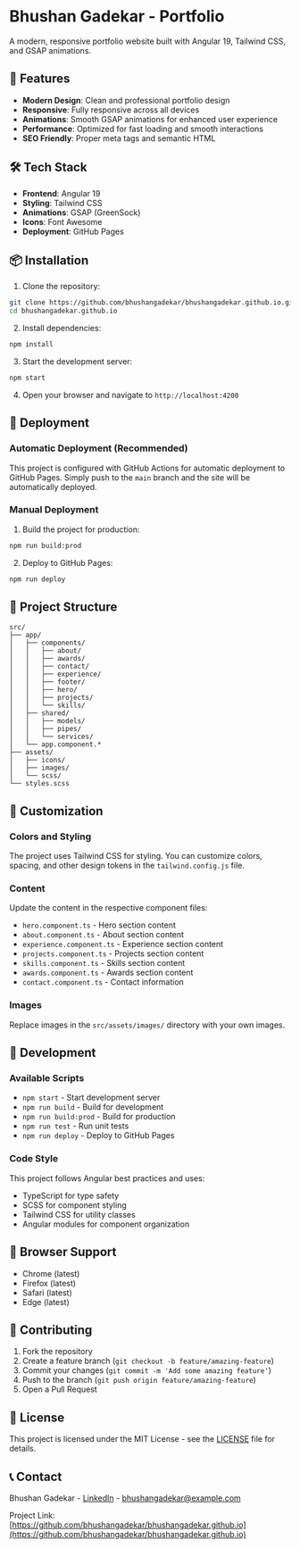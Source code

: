 # Bhushan Gadekar - Portfolio

A modern, responsive portfolio website built with Angular 19, Tailwind CSS, and GSAP animations.

## 🚀 Features

- **Modern Design**: Clean and professional portfolio design
- **Responsive**: Fully responsive across all devices
- **Animations**: Smooth GSAP animations for enhanced user experience
- **Performance**: Optimized for fast loading and smooth interactions
- **SEO Friendly**: Proper meta tags and semantic HTML

## 🛠️ Tech Stack

- **Frontend**: Angular 19
- **Styling**: Tailwind CSS
- **Animations**: GSAP (GreenSock)
- **Icons**: Font Awesome
- **Deployment**: GitHub Pages

## 📦 Installation

1. Clone the repository:
```bash
git clone https://github.com/bhushangadekar/bhushangadekar.github.io.git
cd bhushangadekar.github.io
```

2. Install dependencies:
```bash
npm install
```

3. Start the development server:
```bash
npm start
```

4. Open your browser and navigate to `http://localhost:4200`

## 🚀 Deployment

### Automatic Deployment (Recommended)

This project is configured with GitHub Actions for automatic deployment to GitHub Pages. Simply push to the `main` branch and the site will be automatically deployed.

### Manual Deployment

1. Build the project for production:
```bash
npm run build:prod
```

2. Deploy to GitHub Pages:
```bash
npm run deploy
```

## 📁 Project Structure

```
src/
├── app/
│   ├── components/
│   │   ├── about/
│   │   ├── awards/
│   │   ├── contact/
│   │   ├── experience/
│   │   ├── footer/
│   │   ├── hero/
│   │   ├── projects/
│   │   └── skills/
│   ├── shared/
│   │   ├── models/
│   │   ├── pipes/
│   │   └── services/
│   └── app.component.*
├── assets/
│   ├── icons/
│   ├── images/
│   └── scss/
└── styles.scss
```

## 🎨 Customization

### Colors and Styling
The project uses Tailwind CSS for styling. You can customize colors, spacing, and other design tokens in the `tailwind.config.js` file.

### Content
Update the content in the respective component files:
- `hero.component.ts` - Hero section content
- `about.component.ts` - About section content
- `experience.component.ts` - Experience section content
- `projects.component.ts` - Projects section content
- `skills.component.ts` - Skills section content
- `awards.component.ts` - Awards section content
- `contact.component.ts` - Contact information

### Images
Replace images in the `src/assets/images/` directory with your own images.

## 🔧 Development

### Available Scripts

- `npm start` - Start development server
- `npm run build` - Build for development
- `npm run build:prod` - Build for production
- `npm run test` - Run unit tests
- `npm run deploy` - Deploy to GitHub Pages

### Code Style

This project follows Angular best practices and uses:
- TypeScript for type safety
- SCSS for component styling
- Tailwind CSS for utility classes
- Angular modules for component organization

## 📱 Browser Support

- Chrome (latest)
- Firefox (latest)
- Safari (latest)
- Edge (latest)

## 🤝 Contributing

1. Fork the repository
2. Create a feature branch (`git checkout -b feature/amazing-feature`)
3. Commit your changes (`git commit -m 'Add some amazing feature'`)
4. Push to the branch (`git push origin feature/amazing-feature`)
5. Open a Pull Request

## 📄 License

This project is licensed under the MIT License - see the [LICENSE](LICENSE) file for details.

## 📞 Contact

Bhushan Gadekar - [LinkedIn](https://linkedin.com/in/bhushangadekar) - bhushangadekar@example.com

Project Link: [https://github.com/bhushangadekar/bhushangadekar.github.io](https://github.com/bhushangadekar/bhushangadekar.github.io)
